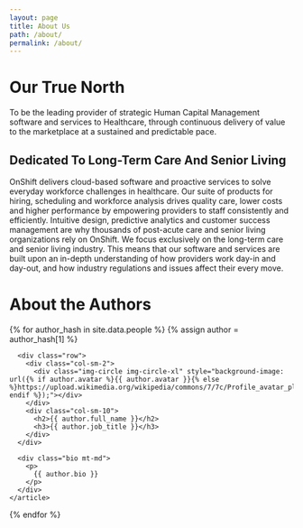 ```yaml
---
layout: page
title: About Us
path: /about/
permalink: /about/
---
```


# Our True North

To be the leading provider of strategic Human Capital Management software and services to Healthcare, through continuous delivery of value to the marketplace at a sustained and predictable pace.

## Dedicated To Long-Term Care And Senior Living
OnShift delivers cloud-based software and proactive services to solve everyday workforce challenges in healthcare. Our suite of products for hiring, scheduling and workforce analysis drives quality care, lower costs and higher performance by empowering providers to staff consistently and efficiently. Intuitive design, predictive analytics and customer success management are why thousands of post-acute care and senior living organizations rely on OnShift. We focus exclusively on the long-term care and senior living industry. This means that our software and services are built upon an in-depth understanding of how providers work day-in and day-out, and how industry regulations and issues affect their every move.

# About the Authors

<div class="authors">
  {% for author_hash in site.data.people %}
  {% assign author = author_hash[1] %}
    <article class="author mt-md" id="author-{{ author_hash[0] }}">

      <div class="row">
        <div class="col-sm-2">
          <div class="img-circle img-circle-xl" style="background-image: url({% if author.avatar %}{{ author.avatar }}{% else %}https://upload.wikimedia.org/wikipedia/commons/7/7c/Profile_avatar_placeholder_large.png{% endif %});"></div>
        </div>
        <div class="col-sm-10">
          <h2>{{ author.full_name }}</h2>
          <h3>{{ author.job_title }}</h3>
        </div>
      </div>

      <div class="bio mt-md">
        <p>
          {{ author.bio }}
        </p>
      </div>
    </article>
  {% endfor %}
</div>
